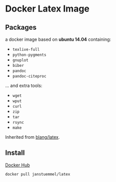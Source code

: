 # Docker Latex Image

## Packages

a docker image based on **ubuntu 14.04** containing:

* `texlive-full`
* `python-pygments`
* `gnuplot`
* `biber`
* `pandoc`
* `pandoc-citeproc`

... and extra tools:

* `wget`
* `wput`
* `curl`
* `zip`
* `tar`
* `rsync`
* `make`

Inherited from [blang/latex](https://hub.docker.com/r/blang/latex/).

## Install

[Docker Hub](https://hub.docker.com/r/janstuemmel/latex/)

```sh
docker pull janstuemmel/latex
```
